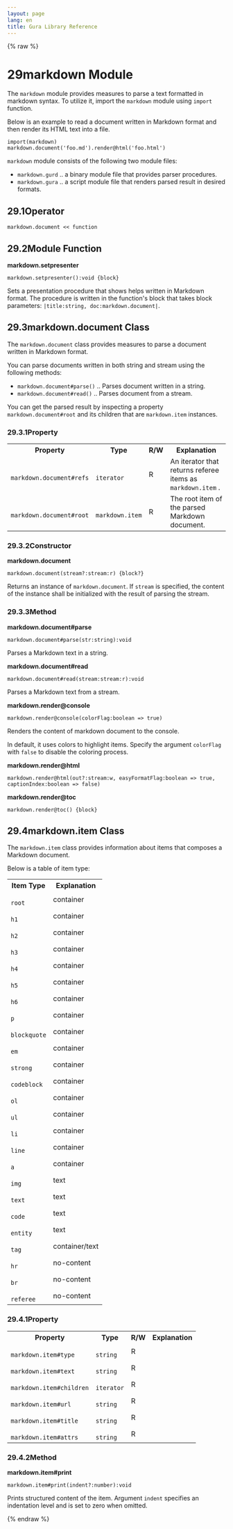 ```yaml
---
layout: page
lang: en
title: Gura Library Reference
---
```


{% raw %}
<h1><span class="caption-index-1">29</span><a name="anchor-29"></a>markdown Module</h1>
<p>
The <code>markdown</code> module provides measures to parse a text formatted in markdown syntax. To utilize it, import the <code>markdown</code> module using <code>import</code> function.
</p>
<p>
Below is an example to read a document written in Markdown format and then render its HTML text into a file.
</p>
<pre><code>import(markdown)
markdown.document('foo.md').render@html('foo.html')
</code></pre>
<p>
<code>markdown</code> module consists of the following two module files:
</p>
<ul>
<li><code>markdown.gurd</code> .. a binary module file that provides parser procedures.</li>
<li><code>markdown.gura</code> .. a script module file that renders parsed result in desired formats.</li>
</ul>
<h2><span class="caption-index-2">29.1</span><a name="anchor-29-1"></a>Operator</h2>
<p>
<code>markdown.document &lt;&lt; function</code>
</p>
<h2><span class="caption-index-2">29.2</span><a name="anchor-29-2"></a>Module Function</h2>
<p>
<strong>markdown.setpresenter</strong>
</p>
<p>
<code>markdown.setpresenter():void {block}</code>
</p>
<p>
Sets a presentation procedure that shows helps written in Markdown format. The procedure is written in the function's block that takes block parameters: <code>|title:string, doc:markdown.document|</code>.
</p>
<h2><span class="caption-index-2">29.3</span><a name="anchor-29-3"></a>markdown.document Class</h2>
<p>
The <code>markdown.document</code> class provides measures to parse a document written in Markdown format.
</p>
<p>
You can parse documents written in both string and stream using the following methods:
</p>
<ul>
<li><code>markdown.document#parse()</code> .. Parses document written in a string.</li>
<li><code>markdown.document#read()</code> .. Parses document from a stream.</li>
</ul>
<p>
You can get the parsed result by inspecting a property <code>markdown.document#root</code> and its children that are <code>markdown.item</code> instances.
</p>
<h3><span class="caption-index-3">29.3.1</span><a name="anchor-29-3-1"></a>Property</h3>
<p>
<table>

<tr>
<th>
Property</th>
<th>
Type</th>
<th>
R/W</th>
<th>
Explanation</th>
</tr>


<tr>
<td>
<code>
markdown.document#refs</code>
</td>
<td>
<code>
iterator</code>
</td>
<td>
R</td>

<td>
An iterator that returns referee items as <code>
markdown.item</code>
.</td>
</tr>


<tr>
<td>
<code>
markdown.document#root</code>
</td>
<td>
<code>
markdown.item</code>
</td>
<td>
R</td>

<td>
The root item of the parsed Markdown document.</td>
</tr>


</table>

</p>
<h3><span class="caption-index-3">29.3.2</span><a name="anchor-29-3-2"></a>Constructor</h3>
<p>
<strong>markdown.document</strong>
</p>
<p>
<code>markdown.document(stream?:stream:r) {block?}</code>
</p>
<p>
Returns an instance of <code>markdown.document</code>. If <code>stream</code> is specified, the content of the instance shall be initialized with the result of parsing the stream.
</p>
<h3><span class="caption-index-3">29.3.3</span><a name="anchor-29-3-3"></a>Method</h3>
<p>
<strong>markdown.document#parse</strong>
</p>
<p>
<code>markdown.document#parse(str:string):void</code>
</p>
<p>
Parses a Markdown text in a string.
</p>
<p>
<strong>markdown.document#read</strong>
</p>
<p>
<code>markdown.document#read(stream:stream:r):void</code>
</p>
<p>
Parses a Markdown text from a stream.
</p>
<p>
<strong>markdown.render@console</strong>
</p>
<p>
<code>markdown.render@console(colorFlag:boolean =&gt; true)</code>
</p>
<p>
Renders the content of markdown document to the console.
</p>
<p>
In default, it uses colors to highlight items. Specify the argument <code>colorFlag</code> with <code>false</code> to disable the coloring process.
</p>
<p>
<strong>markdown.render@html</strong>
</p>
<p>
<code>markdown.render@html(out?:stream:w, easyFormatFlag:boolean =&gt; true, captionIndex:boolean =&gt; false)</code>
</p>
<p>
<strong>markdown.render@toc</strong>
</p>
<p>
<code>markdown.render@toc() {block}</code>
</p>
<h2><span class="caption-index-2">29.4</span><a name="anchor-29-4"></a>markdown.item Class</h2>
<p>
The <code>markdown.item</code> class provides information about items that composes a Markdown document.
</p>
<p>
Below is a table of item type:
</p>
<p>
<table>


<tr>
<th>
Item Type</th>
<th>
Explanation</th>
</tr>


<tr>
<td>
<code>
root</code>
</td>
<td>
container</td>
</tr>

<tr>
<td>
<code>
h1</code>
</td>
<td>
container</td>
</tr>

<tr>
<td>
<code>
h2</code>
</td>
<td>
container</td>
</tr>

<tr>
<td>
<code>
h3</code>
</td>
<td>
container</td>
</tr>

<tr>
<td>
<code>
h4</code>
</td>
<td>
container</td>
</tr>

<tr>
<td>
<code>
h5</code>
</td>
<td>
container</td>
</tr>

<tr>
<td>
<code>
h6</code>
</td>
<td>
container</td>
</tr>

<tr>
<td>
<code>
p</code>
</td>
<td>
container</td>
</tr>

<tr>
<td>
<code>
blockquote</code>
</td>
<td>
container</td>
</tr>

<tr>
<td>
<code>
em</code>
</td>
<td>
container</td>
</tr>

<tr>
<td>
<code>
strong</code>
</td>
<td>
container</td>
</tr>

<tr>
<td>
<code>
codeblock</code>
</td>
<td>
container</td>
</tr>

<tr>
<td>
<code>
ol</code>
</td>
<td>
container</td>
</tr>

<tr>
<td>
<code>
ul</code>
</td>
<td>
container</td>
</tr>

<tr>
<td>
<code>
li</code>
</td>
<td>
container</td>
</tr>

<tr>
<td>
<code>
line</code>
</td>
<td>
container</td>
</tr>

<tr>
<td>
<code>
a</code>
</td>
<td>
container</td>
</tr>

<tr>
<td>
<code>
img</code>
</td>
<td>
text</td>
</tr>

<tr>
<td>
<code>
text</code>
</td>
<td>
text</td>
</tr>

<tr>
<td>
<code>
code</code>
</td>
<td>
text</td>
</tr>

<tr>
<td>
<code>
entity</code>
</td>
<td>
text</td>
</tr>

<tr>
<td>
<code>
tag</code>
</td>
<td>
container/text</td>
</tr>

<tr>
<td>
<code>
hr</code>
</td>
<td>
no-content</td>
</tr>

<tr>
<td>
<code>
br</code>
</td>
<td>
no-content</td>
</tr>

<tr>
<td>
<code>
referee</code>
</td>
<td>
no-content</td>
</tr>


</table>

</p>
<h3><span class="caption-index-3">29.4.1</span><a name="anchor-29-4-1"></a>Property</h3>
<p>
<table>

<tr>
<th>
Property</th>
<th>
Type</th>
<th>
R/W</th>
<th>
Explanation</th>
</tr>


<tr>
<td>
<code>
markdown.item#type</code>
</td>
<td>
<code>
string</code>
</td>
<td>
R</td>

<td>
</td>
</tr>


<tr>
<td>
<code>
markdown.item#text</code>
</td>
<td>
<code>
string</code>
</td>
<td>
R</td>

<td>
</td>
</tr>


<tr>
<td>
<code>
markdown.item#children</code>
</td>
<td>
<code>
iterator</code>
</td>
<td>
R</td>

<td>
</td>
</tr>


<tr>
<td>
<code>
markdown.item#url</code>
</td>
<td>
<code>
string</code>
</td>
<td>
R</td>

<td>
</td>
</tr>


<tr>
<td>
<code>
markdown.item#title</code>
</td>
<td>
<code>
string</code>
</td>
<td>
R</td>

<td>
</td>
</tr>


<tr>
<td>
<code>
markdown.item#attrs</code>
</td>
<td>
<code>
string</code>
</td>
<td>
R</td>

<td>
</td>
</tr>


</table>

</p>
<h3><span class="caption-index-3">29.4.2</span><a name="anchor-29-4-2"></a>Method</h3>
<p>
<strong>markdown.item#print</strong>
</p>
<p>
<code>markdown.item#print(indent?:number):void</code>
</p>
<p>
Prints structured content of the item. Argument <code>indent</code> specifies an indentation level and is set to zero when omitted.
</p>
<p />

{% endraw %}
